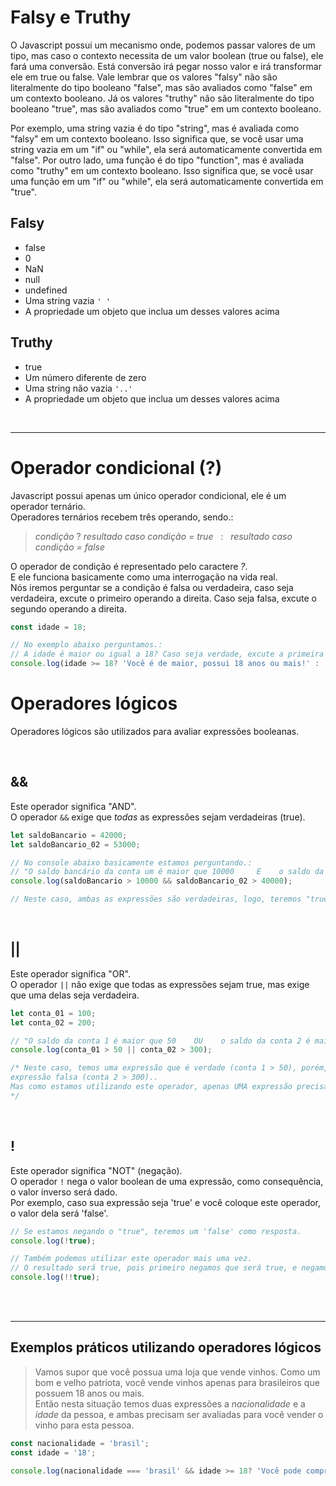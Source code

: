 # Falsy e Truthy
O Javascript possui um mecanismo onde, podemos passar valores de um tipo, mas caso o contexto necessita de um valor boolean (true ou false), ele fará uma conversão. Está conversão irá pegar nosso valor e irá transformar ele em true ou false. Vale lembrar que os valores "falsy" não são literalmente do tipo booleano "false", mas são avaliados como "false" em um contexto booleano. Já os valores "truthy" não são literalmente do tipo booleano "true", mas são avaliados como "true" em um contexto booleano.

Por exemplo, uma string vazia é do tipo "string", mas é avaliada como "falsy" em um contexto booleano. Isso significa que, se você usar uma string vazia em um "if" ou "while", ela será automaticamente convertida em "false". Por outro lado, uma função é do tipo "function", mas é avaliada como "truthy" em um contexto booleano. Isso significa que, se você usar uma função em um "if" ou "while", ela será automaticamente convertida em "true".

## Falsy
* false
* 0 
* NaN
* null 
* undefined 
* Uma string vazia `' '`
* A propriedade um objeto que inclua um desses valores acima

## Truthy
* true
* Um número diferente de zero
* Uma string não vazia `'..'`
* A propriedade um objeto que inclua um desses valores acima

</br>

____________________________________________________

# Operador condicional (?)
Javascript possui apenas um único operador condicional, ele é um operador ternário. </br>
Operadores ternários recebem três operando, sendo.:
> _condição_ ? _resultado caso condição = true_ &nbsp;&nbsp;:&nbsp;&nbsp; _resultado caso condição = false_

O operador de condição é representado pelo caractere _?_. </br>
E ele funciona basicamente como uma interrogação na vida real. </br>
Nós iremos perguntar se a condição é falsa ou verdadeira, caso seja verdadeira, excute o primeiro operando a direita. Caso seja falsa, excute o segundo operando a direita.

```js
const idade = 18;

// No exemplo abaixo perguntamos.:
// A idade é maior ou igual a 18? Caso seja verdade, excute a primeira string, caso seja falso, execute a segunda string.
console.log(idade >= 18? 'Você é de maior, possui 18 anos ou mais!' : 'Você é de menor!');
```

# Operadores lógicos
Operadores lógicos são utilizados para avaliar expressões booleanas.

</br>

## && 
Este operador significa "AND". </br>
O operador `&&` exige que _todas_ as expressões sejam verdadeiras (true). 
```js
let saldoBancario = 42000;
let saldoBancario_02 = 53000;

// No console abaixo basicamente estamos perguntando.:
// "O saldo bancário da conta um é maior que 10000     E    o saldo da conta 2 é maior que 40000?
console.log(saldoBancario > 10000 && saldoBancario_02 > 40000);

// Neste caso, ambas as expressões são verdadeiras, logo, teremos "true" como resultado no console.
```


</br>

## || 
Este operador significa "OR". </br>
O operador `||` não exige que todas as expressões sejam true, mas exige que uma delas seja verdadeira.
```js
let conta_01 = 100;
let conta_02 = 200;

// "O saldo da conta 1 é maior que 50    OU    o saldo da conta 2 é maior que 300?
console.log(conta_01 > 50 || conta_02 > 300);

/* Neste caso, temos uma expressão que é verdade (conta 1 > 50), porém, temos uma 
expressão falsa (conta 2 > 300).. 
Mas como estamos utilizando este operador, apenas UMA expressão precisa ser verdadeira. 
*/
```

</br>

## !
Este operador significa "NOT" (negação). </br>
O operador `!` nega o valor boolean de uma expressão, como consequência, o valor inverso será dado. </br> Por exemplo, caso sua expressão seja 'true' e você coloque este operador, o valor dela será 'false'.
```js
// Se estamos negando o "true", teremos um 'false' como resposta.
console.log(!true); 

// Também podemos utilizar este operador mais uma vez.
// O resultado será true, pois primeiro negamos que será true, e negamos novamente que será 'false'.
console.log(!!true);
```

</br>
</br>

_________________________________________________________________

## Exemplos práticos utilizando operadores lógicos

> Vamos supor que você possua uma loja que vende vinhos.
> Como um bom e velho patriota, você vende vinhos apenas para brasileiros que possuem 18 anos ou mais. </br> Então nesta situação temos duas expressões a _nacionalidade_ e a _idade_ da pessoa, e ambas precisam ser avaliadas para você vender o vinho para esta pessoa. 

```js
const nacionalidade = 'brasil';
const idade = '18';

console.log(nacionalidade === 'brasil' && idade >= 18? 'Você pode comprar' : 'Você não pode comprar');